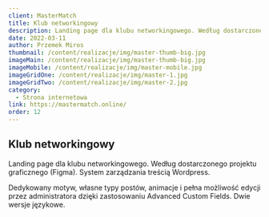 ```yaml
---
client: MasterMatch
title: Klub networkingowy
description: Landing page dla klubu networkingowego. Według dostarczonego projektu graficznego (Figma). System zarządzania treścią Wordpress. 
date: 2022-03-11
author: Przemek Miros
thumbnail: /content/realizacje/img/master-thumb-big.jpg
imageMain: /content/realizacje/img/master-thumb-big.jpg
imageMobile: /content/realizacje/img/master-mobile.jpg
imageGridOne: /content/realizacje/img/master-1.jpg
imageGridTwo: /content/realizacje/img/master-2.jpg
category: 
  - Strona internetowa
link: https://mastermatch.online/
order: 12
---
```


## Klub networkingowy

Landing page dla klubu networkingowego. Według dostarczonego projektu graficznego (Figma). System zarządzania treścią Wordpress. 

Dedykowany motyw, własne typy postów, animacje i pełna możliwość edycji przez administratora dzięki zastosowaniu Advanced Custom Fields. Dwie wersje językowe.

